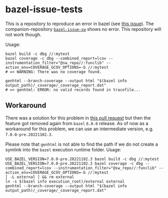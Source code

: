 # bazel-issue-tests

This is a repository to reproduce an error in bazel (see [this issue](https://github.com/bazelbuild/bazel/issues/16208)). The companion-repository [`bazel-issue-sw`](https://github.com/celkas/bazel-issue-sw/) shows no error. This repository will not work though.

Usage:
```
bazel build -c dbg //:mytest
bazel coverage -c dbg --combined_report=lcov --instrumentation_filter="@sw_repo//:funclib" --action_env=COVERAGE_GCOV_OPTIONS=-b //:mytest
# => WARNING: There was no coverage found.
    
genhtml --branch-coverage --output html "$(bazel info output_path)/_coverage/_coverage_report.dat"
# => genhtml: ERROR: no valid records found in tracefile...
```

## Workaround

There was a solution for this problem in [this pull request](https://github.com/bazelbuild/bazel/pull/16261) but then the feature got removed again from `bazel` `6.0.0` release. As of now as a workaround for this problem, we can use an intermediate version, e.g. `7.0.0-pre.20221102.3`.

Please note that `genhtml` is not able to find the path if we do not create a symlink into the `bazel` execution runtime folder.
Usage:
```
USE_BAZEL_VERSION=7.0.0-pre.20221102.3 bazel build -c dbg //:mytest
USE_BAZEL_VERSION=7.0.0-pre.20221102.3 bazel coverage -c dbg --combined_report=lcov --instrumentation_filter="@sw_repo//:funclib" --action_env=COVERAGE_GCOV_OPTIONS=-b //:mytest
[ -L external ] && rm external
ln -s $(bazel info execution_root)/external external
genhtml --branch-coverage --output html "$(bazel info output_path)/_coverage/_coverage_report.dat"
```
